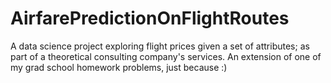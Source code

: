 # AirfarePredictionOnFlightRoutes
A data science project exploring flight prices given a set of attributes; as part of a theoretical consulting company's services. An extension of one of my grad school homework problems, just because :)
